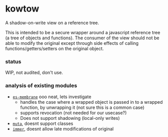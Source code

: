 # kowtow

A shadow-on-write view on a reference tree.

This is intended to be a secure wrapper around a javascript reference tree (a tree of objects and functions). The consumer of the view should not be able to modify the original except through side effects of calling functions/getters/setters on the original object.

### status

WIP, not audited, don't use.

### analysis of existing modules


- [`es-membrane`](https://github.com/ajvincent/es-membrane) ooo neat, lets investigate
  - handles the case where a wrapped object is passed in to a wrapped function, by unwrapping it (not sure this is a common case)
  - supports revocation (not needed for our usecase?)
  - Does not support shadowing (local-only writes)
- [`muta`](https://github.com/mappum/muta), doesnt support classes
- [`immer`](https://github.com/immerjs/immer), doesnt allow late modifications of original